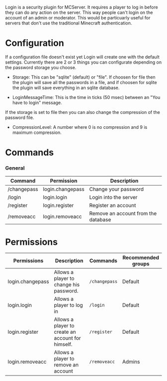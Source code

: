 Login is a security plugin for MCServer.  It requires a player to log in before they can do any action on the server.  This way people can't login on the account of an admin or moderator. This would be particuarly useful for servers that don't use the traditional Minecraft authentication.

# Configuration
If a configuration file doesn't exist yet Login will create one with the default settings. Currently there are 2 or 3 things you can configurate depending on the password storage you choose.

   -  Storage: This can be "sqlite" (default) or "file". If choosen for file then the plugin will save all the passwords in a file, and if choosen for sqlite the plugin will save everything in an sqlite database.

   -  LoginMessageTime: This is the time in ticks (50 msec) between an "You have to login" message.



If the storage is set to file then you can also change the compression of the password file.

  -  CompressionLevel: A number where 0 is no compression and 9 is maximum compression.

 

# Commands

### General
| Command | Permission | Description |
| ------- | ---------- | ----------- |
|/changepass | login.changepass | Change your password|
|/login | login.login | Login into the server|
|/register | login.register | Register an account|
|/removeacc | login.removeacc | Remove an account from the database|



# Permissions
| Permissions | Description | Commands | Recommended groups |
| ----------- | ----------- | -------- | ------------------ |
| login.changepass | Allows a player to change his password. | `/changepass` | Default |
| login.login | Allows a player to log in | `/login` | Default |
| login.register | Allows a player to create an account for himself. | `/register` | Default |
| login.removeacc | Allows a player to remove an account | `/removeacc` | Admins |
